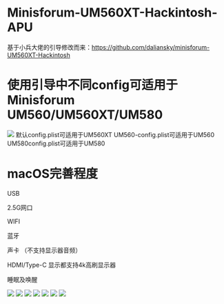 # Minisforum-UM560XT-Hackintosh-APU
基于小兵大佬的引导修改而来：https://github.com/daliansky/minisforum-UM560XT-Hackintosh

# 使用引导中不同config可适用于Minisforum UM560/UM560XT/UM580
![](https://github.com/Xmingbai/Minisforum-UM560XT-APU-Hackintosh/blob/main/EFI.png)
默认config.plist可适用于UM560XT
UM560-config.plist可适用于UM560
UM580config.plist可适用于UM580

# macOS完善程度
USB

2.5G网口

WIFI

蓝牙

声卡 （不支持显示器音频）

HDMI/Type-C 显示都支持4k高刷显示器

睡眠及唤醒




![](https://github.com/Xmingbai/Minisforum-UM560XT-APU-Hackintosh/blob/main/13.png)
![](https://github.com/Xmingbai/Minisforum-UM560XT-APU-Hackintosh/blob/main/14.png)
![](https://github.com/Xmingbai/Minisforum-UM560XT-APU-Hackintosh/blob/main/R23.png)
![](https://github.com/Xmingbai/Minisforum-UM560XT-APU-Hackintosh/blob/main/Vega7-OpenCL-Metal.png)
![](https://github.com/Xmingbai/Minisforum-UM560XT-APU-Hackintosh/blob/main/HDMI-4K120.png)
![](https://github.com/Xmingbai/Minisforum-UM560XT-APU-Hackintosh/blob/main/Type-C-4K95.png)
![](https://github.com/Xmingbai/Minisforum-UM560XT-APU-Hackintosh/blob/main/AX200.png)




